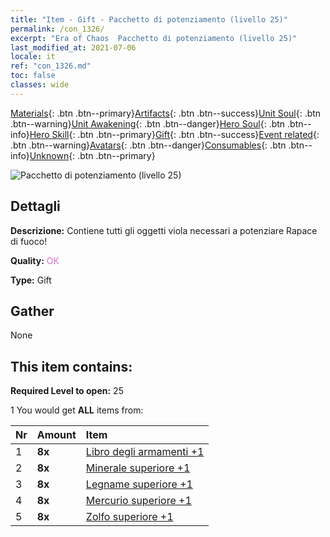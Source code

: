 ```yaml
---
title: "Item - Gift - Pacchetto di potenziamento (livello 25)"
permalink: /con_1326/
excerpt: "Era of Chaos  Pacchetto di potenziamento (livello 25)"
last_modified_at: 2021-07-06
locale: it
ref: "con_1326.md"
toc: false
classes: wide
---
```

 [Materials](/ItemsIT/){: .btn .btn--primary}[Artifacts](/ItemsIT/Artifacts/){: .btn .btn--success}[Unit Soul](/ItemsIT/UnitSoul/){: .btn .btn--warning}[Unit Awakening](/ItemsIT/UnitAwakening/){: .btn .btn--danger}[Hero Soul](/ItemsIT/HeroSoul/){: .btn .btn--info}[Hero Skill](/ItemsIT/HeroSkill/){: .btn .btn--primary}[Gift](/ItemsIT/Gift/){: .btn .btn--success}[Event related](/ItemsIT/Events/){: .btn .btn--warning}[Avatars](/ItemsIT/Avatars/){: .btn .btn--danger}[Consumables](/ItemsIT/Consumables/){: .btn .btn--info}[Unknown](/ItemsIT/Unknown/){: .btn .btn--primary}

 ![Pacchetto di potenziamento (livello 25)](/images/t/i_906001.png)

## Dettagli
 **Descrizione:** Contiene tutti gli oggetti viola necessari a potenziare Rapace di fuoco!

 **Quality:** <span style="color: #DA70D6">OK</span>

 **Type:** Gift

## Gather

  None

## This item contains:

 **Required Level to open:** 25

 1 You would get **ALL** items  from:

  | Nr | Amount |     Item    |
  |:---|:-------|:------------|
  | 1 |  **8x** | [Libro degli armamenti +1](/ItemsIT/mat_25/) |  | 
  | 2 |  **8x** | [Minerale superiore +1](/ItemsIT/mat_19/) |  | 
  | 3 |  **8x** | [Legname superiore +1](/ItemsIT/mat_20/) |  | 
  | 4 |  **8x** | [Mercurio superiore +1](/ItemsIT/mat_21/) |  | 
  | 5 |  **8x** | [Zolfo superiore +1](/ItemsIT/mat_22/) |  | 
